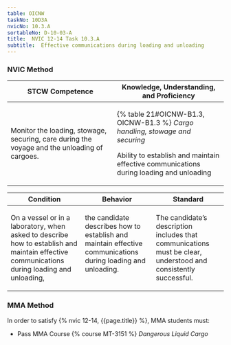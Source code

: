 ```yaml
---
table: OICNW
taskNo: 10D3A
nvicNo: 10.3.A 
sortableNo: D-10-03-A
title:  NVIC 12-14 Task 10.3.A
subtitle:  Effective communications during loading and unloading
---
```






### NVIC Method

<a style="display:none;" onclick="togglevisibility('nvic_methods')" >Show NVIC method.</a>

<div id='nvic_methods' class='show'>

<table>
<thead>
<tr>
<th class='forty'> STCW Competence </th>
<th class='sixty'> Knowledge, Understanding, and Proficiency </th>
</tr>
</thead>

<tbody>
<tr><td markdown='1'>

Monitor the loading, stowage, securing, care during the voyage and the unloading of cargoes.

</td><td markdown='1'>

{% table 21#OICNW-B1.3, OICNW-B1.3 %} *Cargo handling, stowage and securing*

Ability to establish and maintain effective communications during loading and unloading

</td></tr>


</tbody>
</table>


<table>
<thead>
<tr><th class='twenty'>  Condition </th><th class='twenty'> Behavior </th><th  class='sixty'>Standard </th></tr>
</thead>
<tbody >



<tr><td markdown='1'>

On a vessel or in a laboratory, when asked to describe how to establish and maintain effective communications during loading and unloading,

</td><td markdown='1'>

the candidate describes how to establish and maintain effective communications during loading and unloading.

<br>

<div class="tooltip" markdown='1'>



</div>


</td><td markdown='1'>

The candidate’s description includes that communications must be clear, understood and consistently successful.

</td></tr>
</tbody>
</table>
</div>


### MMA Method

In order to satisfy  {% nvic 12-14, {{page.title}}  %}, MMA students must:

* Pass MMA Course {% course MT-3151 %}  *Dangerous Liquid Cargo*